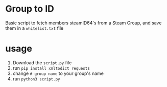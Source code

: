 # Group to ID

Basic script to fetch members steamID64's from a Steam Group, and save them in a `whitelist.txt` file

# usage

1. Download the `script.py` file
2. run `pip install xmltodict requests`
3. change `# group name` to your group's name
4. run `python3 script.py`
